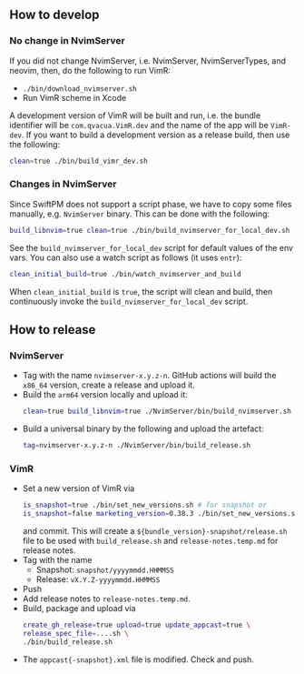 ## How to develop

### No change in NvimServer

If you did not change NvimServer, i.e. NvimServer, NvimServerTypes, and neovim,
then, do the following to run VimR:

* `./bin/download_nvimserver.sh`
* Run VimR scheme in Xcode

A development version of VimR will be built and run,
i.e. the bundle identifier will be `com.qvacua.VimR.dev` and the name of the app will be `VimR-dev`.
If you want to build a development version as a release build, then use the following:

```bash
clean=true ./bin/build_vimr_dev.sh
```

### Changes in NvimServer

Since SwiftPM does not support a script phase, we have to copy some files manually,
e.g. `NvimServer` binary.
This can be done with the following:

```bash
build_libnvim=true clean=true ./bin/build_nvimserver_for_local_dev.sh
```

See the `build_nvimserver_for_local_dev` script for default values of the env vars.
You can also use a watch script as follows (it uses `entr`):

```bash
clean_initial_build=true ./bin/watch_nvimserver_and_build
```

When `clean_initial_build` is `true`, the script will clean and build,
then continuously invoke the `build_nvimserver_for_local_dev` script.

## How to release

### NvimServer

* Tag with the name `nvimserver-x.y.z-n`. GitHub actions will build the `x86_64` version,
  create a release and upload it.
* Build the `arm64` version locally and upload it:
  ```bash
  clean=true build_libnvim=true ./NvimServer/bin/build_nvimserver.sh
  ```
* Build a universal binary by the following and upload the artefact:
  ```bash
  tag=nvimserver-x.y.z-n ./NvimServer/bin/build_release.sh
  ```

### VimR

* Set a new version of VimR via
    ```bash
    is_snapshot=true ./bin/set_new_versions.sh # for snapshot or
    is_snapshot=false marketing_version=0.38.3 ./bin/set_new_versions.sh # for release
    ```
  and commit. This will create a `${bundle_version}-snapshot/release.sh` file to be used
  with `build_release.sh` and `release-notes.temp.md` for release notes.
* Tag with the name
    - Snapshot: `snapshot/yyyymmdd.HHMMSS`
    - Release: `vX.Y.Z-yyyymmdd.HHMMSS`
* Push
* Add release notes to `release-notes.temp.md`.
* Build, package and upload via
    ```bash
    create_gh_release=true upload=true update_appcast=true \
    release_spec_file=....sh \
    ./bin/build_release.sh
    ```
* The `appcast{-snapshot}.xml` file is modified. Check and push.

